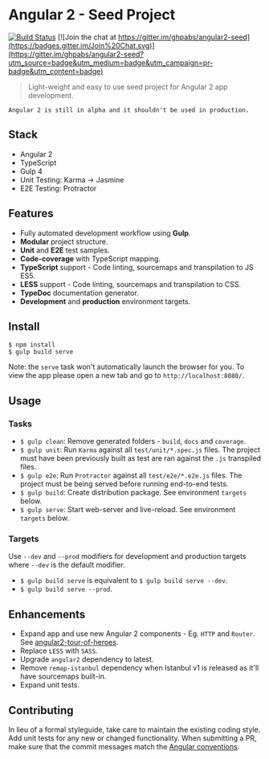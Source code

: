 # Angular 2 - Seed Project

[![Build Status](https://travis-ci.org/ghpabs/angular2-seed.svg)](https://travis-ci.org/ghpabs/angular2-seed)
[![Join the chat at https://gitter.im/ghpabs/angular2-seed](https://badges.gitter.im/Join%20Chat.svg)](https://gitter.im/ghpabs/angular2-seed?utm_source=badge&utm_medium=badge&utm_campaign=pr-badge&utm_content=badge)

> Light-weight and easy to use seed project for Angular 2 app development.

```
Angular 2 is still in alpha and it shouldn't be used in production.
```

## Stack
- Angular 2
- TypeScript
- Gulp 4
- Unit Testing: Karma -> Jasmine
- E2E Testing: Protractor

## Features
- Fully automated development workflow using **Gulp**.
- **Modular** project structure.
- **Unit** and **E2E** test samples.
- **Code-coverage** with TypeScript mapping.
- **TypeScript** support - Code linting, sourcemaps and transpilation to JS ES5.
- **LESS** support - Code linting, sourcemaps and transpilation to CSS.
- **TypeDoc** documentation generator.
- **Development** and **production** environment targets.

## Install
```
$ npm install
$ gulp build serve
```

Note: the `serve` task won't automatically launch the browser for you.
To view the app please open a new tab and go to `http://localhost:8080/`.

## Usage
### Tasks
- `$ gulp clean`: Remove generated folders - `build`, `docs` and `coverage`.
- `$ gulp unit`: Run `Karma` against all `test/unit/*.spec.js` files. The project must have been previously built as test are ran against the `.js` transpiled files.
- `$ gulp e2e`: Run `Protractor` against all `test/e2e/*.e2e.js` files. The project must be being served before running end-to-end tests.
- `$ gulp build`: Create distribution package. See environment `targets` below.
- `$ gulp serve`: Start web-server and live-reload. See environment `targets` below.

### Targets
Use `--dev` and `--prod` modifiers for development and production targets where `--dev` is the default modifier.

- `$ gulp build serve` is equivalent to `$ gulp build serve --dev`.
- `$ gulp build serve --prod`.

## Enhancements
- Expand app and use new Angular 2 components - Eg. `HTTP` and `Router`. See [angular2-tour-of-heroes](https://github.com/johnpapa/angular2-tour-of-heroes).
- Replace `LESS` with `SASS`.
- Upgrade `angular2` dependency to latest.
- Remove  `remap-istanbul` dependency when Istanbul v1 is released as it'll have sourcemaps built-in.
- Expand unit tests.

## Contributing
In lieu of a formal styleguide, take care to maintain the existing coding style. Add unit tests for any new or changed functionality. When submitting a PR, make sure that the commit messages match the [Angular conventions](https://docs.google.com/document/d/1QrDFcIiPjSLDn3EL15IJygNPiHORgU1_OOAqWjiDU5Y/).

